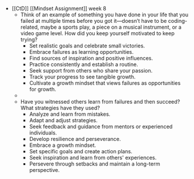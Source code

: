 - [[CtD]] [[Mindset Assignment]] week 8
	- Think of an example of something you have done in your life that you failed at multiple times before you got it—doesn’t have to be coding-related, maybe a sports play, a piece on a musical instrument, or a video game level. How did you keep yourself motivated to keep trying?
		- Set realistic goals and celebrate small victories.
		- Embrace failures as learning opportunities.
		- Find sources of inspiration and positive influences.
		- Practice consistently and establish a routine.
		- Seek support from others who share your passion.
		- Track your progress to see tangible growth.
		- Cultivate a growth mindset that views failures as opportunities for growth.
	-
	- Have you witnessed others learn from failures and then succeed? What strategies have they used?
		- Analyze and learn from mistakes.
		- Adapt and adjust strategies.
		- Seek feedback and guidance from mentors or experienced individuals.
		- Develop resilience and perseverance.
		- Embrace a growth mindset.
		- Set specific goals and create action plans.
		- Seek inspiration and learn from others' experiences.
		- Persevere through setbacks and maintain a long-term perspective.